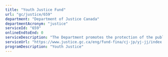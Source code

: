 ```yaml
---
title: "Youth Justice Fund"
url: "gc/justice/659"
department: "Department of Justice Canada"
departmentAcronym: "justice"
serviceId: "659"
onlineEndtoEnd: 0
serviceDescription: "The Department promotes the protection of the public by supporting programs and services which are consistent with the objectives of the Youth Criminal Justice Act.  The Department provides contribution funding to the provinces and territories for programs and services aimed at youth in conflict with the law which encourages their accountability, rehabilitation and reintegration into the community; promote diversion from the formal court process where appropriate; and reserve custody for the most serious offenders. Funding is also provided to the provinces and territories for specialized therapeutic programs and services for youth with mental health needs who are convicted of a serious violent offence. Finally, funding is available to a wide range of recipients for projects which encourage a more effective youth justice system, respond to youth justice issues and enable greater citizen and community participation in the youth justice system.  Such projects include programs specifically aimed at youth in conflict with the law, training for justice professionals and youth service providers and research."
serviceUrl: "https://www.justice.gc.ca/eng/fund-fina/cj-jp/yj-jj/index.html"
programDescription: "Youth Justice"
---
```

